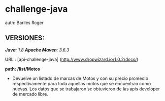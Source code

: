 # challenge-java
auth: Bariles Roger


## VERSIONES:

_**Java**: 1.8_
_**Apache Maven**: 3.6.3_

URL : [api-challenge-java] (http://www.dropwizard.io/1.0.2/docs/)

**path: /list/Motos**
* Devuelve un listado de marcas de Motos y con su precio promedio respectivamente para toda aquellas motos que se encuentran como nuevas.
Los datos que se trabajaron se obtuvieron de las apis developer de mercado libre.

